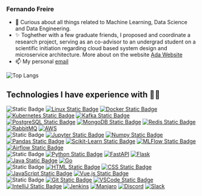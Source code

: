 ### Fernando Freire 

- 🔭 Curious about all things related to Machine Learning, Data Science and Data Engineering.
- ✨ Toghether with a few graduate friends, I proposed and coordinate a research project, serving as an co-advisor to an undergrad student on a scientific initiation regarding cloud based system design and microservice architecture. More about on the website [Ada Website](https://uclab.xyz/ada)
- 📫 My personal [email](fernando.scattone@alumni.usp.br)

![Top Langs](https://github-readme-stats.vercel.app/api/top-langs/?username=Fernando-Freire&theme=radical&hide=PlpgSQL,tsql,css,jupyter%20notebook,html)



## Technologies I have experience with 👨‍💻

![Static Badge](https://img.shields.io/badge/infra-black?style=for-the-badge)
[![Linux Static Badge](https://img.shields.io/badge/linux-%23FCC624?style=for-the-badge&logo=linux&logoColor=black)]()
[![Docker Static Badge](https://img.shields.io/badge/docker-%232496ED?style=for-the-badge&logo=docker&logoColor=white)]()
[![Kubernetes Static Badge](https://img.shields.io/badge/kubernetes-%23326CE5?style=for-the-badge&logo=kubernetes&logoColor=white)]()
[![Kafka Static Badge](https://img.shields.io/badge/Kafka-%23231F20?style=for-the-badge&logo=apachekafka&logoColor=white)]()
[![PostgreSQL Static Badge](https://img.shields.io/badge/Postgres-%234169E1?style=for-the-badge&logo=postgresql&logoColor=white)]()
[![MongoDB Static Badge](https://img.shields.io/badge/MongoDB-%2347A248?style=for-the-badge&logo=mongodb&logoColor=white)]()
[![Redis Static Badge](https://img.shields.io/badge/Redis-%23DC382D?style=for-the-badge&logo=redis&logoColor=white)]()
[![RabbitMQ](https://img.shields.io/badge/Rabbitmq-FF6600?style=for-the-badge&logo=rabbitmq&logoColor=white)]()
[![AWS](https://img.shields.io/badge/AWS-%23FF9900.svg?style=for-the-badge&logo=amazon-aws&logoColor=white)]()
<br>
![Static Badge](https://img.shields.io/badge/data-black?style=for-the-badge)
[![Jupyter Static Badge](https://img.shields.io/badge/jupyter-%23F37626?style=for-the-badge&logo=jupyter&logoColor=white)]()
[![Numpy Static Badge](https://img.shields.io/badge/numpy-%23013243?style=for-the-badge&logo=numpy&logoColor=white)]()
[![Pandas Static Badge](https://img.shields.io/badge/pandas-%23150458?style=for-the-badge&logo=pandas&logoColor=white)]()
[![Scikit-Learn Static Badge](https://img.shields.io/badge/SKLearn-%23F7931E?style=for-the-badge&logo=scikitlearn&logoColor=white)]()
[![MLFlow Static Badge](https://img.shields.io/badge/MLFlow-%230194E2?style=for-the-badge&logo=mlflow&logoColor=white)]()
[![Airflow Static Badge](https://img.shields.io/badge/Airflow-%23017CEE?style=for-the-badge&logo=apacheairflow&logoColor=white)]()
<br>
![Static Badge](https://img.shields.io/badge/back-black?style=for-the-badge)
[![Python Static Badge](https://img.shields.io/badge/Python-%233776AB?style=for-the-badge&logo=python&logoColor=white)]()
[![FastAPI](https://img.shields.io/badge/FastAPI-005571?style=for-the-badge&logo=fastapi)]()
[![Flask](https://img.shields.io/badge/flask-%23000.svg?style=for-the-badge&logo=flask&logoColor=white)]()
[![Java Static Badge](https://img.shields.io/badge/Java-orangered?style=for-the-badge&logo=coffeescript&logoColor=white)]()
[![Go](https://img.shields.io/badge/go-%2300ADD8.svg?style=for-the-badge&logo=go&logoColor=white)]()
<br>
![Static Badge](https://img.shields.io/badge/front-black?style=for-the-badge)
[![HTML Static Badge](https://img.shields.io/badge/html-%23E34F26?style=for-the-badge&logo=html5&logoColor=white)]()
[![CSS Static Badge](https://img.shields.io/badge/css-%231572B6?style=for-the-badge&logo=css3&logoColor=white)]()
[![JavaScript Static Badge](https://img.shields.io/badge/JS-%23F7DF1E?style=for-the-badge&logo=javascript&logoColor=black)]()
[![Vue.js Static Badge](https://img.shields.io/badge/Vue-%234FC08D?style=for-the-badge&logo=vue.js&logoColor=white)]()
<br>
![Static Badge](https://img.shields.io/badge/tool-black?style=for-the-badge)
[![Git Static Badge](https://img.shields.io/badge/git-%23F05032?style=for-the-badge&logo=git&logoColor=white)]()
[![VSCode Static Badge](https://img.shields.io/badge/vscode-%23007ACC?style=for-the-badge&logo=visualstudiocode&logoColor=white)]()
[![IntelliJ Static Badge](https://img.shields.io/badge/intellij-%23000000?style=for-the-badge&logo=intellijidea&logoColor=white)]()
[![Jenkins](https://img.shields.io/badge/jenkins-%232C5263.svg?style=for-the-badge&logo=jenkins&logoColor=white)]()
[![Manjaro](https://img.shields.io/badge/Manjaro-35BF5C?style=for-the-badge&logo=Manjaro&logoColor=white)]()
[![Discord](https://img.shields.io/badge/Discord-%235865F2.svg?style=for-the-badge&logo=discord&logoColor=white)]()
[![Slack](https://img.shields.io/badge/Slack-4A154B?style=for-the-badge&logo=slack&logoColor=white)]()

<!--
**Fernando-Freire/Fernando-Freire** is a ✨ _special_ ✨ repository because its `README.md` (this file) appears on your GitHub profile.
